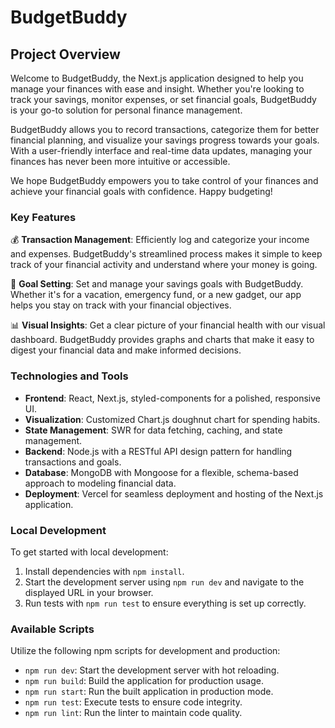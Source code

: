 # BudgetBuddy

## Project Overview

Welcome to BudgetBuddy, the Next.js application designed to help you manage your finances with ease and insight. Whether you're looking to track your savings, monitor expenses, or set financial goals, BudgetBuddy is your go-to solution for personal finance management.

BudgetBuddy allows you to record transactions, categorize them for better financial planning, and visualize your savings progress towards your goals. With a user-friendly interface and real-time data updates, managing your finances has never been more intuitive or accessible.

We hope BudgetBuddy empowers you to take control of your finances and achieve your financial goals with confidence. Happy budgeting!

### Key Features

💰 **Transaction Management**:
Efficiently log and categorize your income and expenses. BudgetBuddy's streamlined process makes it simple to keep track of your financial activity and understand where your money is going.

🎯 **Goal Setting**:
Set and manage your savings goals with BudgetBuddy. Whether it's for a vacation, emergency fund, or a new gadget, our app helps you stay on track with your financial objectives.

📊 **Visual Insights**:
Get a clear picture of your financial health with our visual dashboard. BudgetBuddy provides graphs and charts that make it easy to digest your financial data and make informed decisions.

### Technologies and Tools

- **Frontend**: React, Next.js, styled-components for a polished, responsive UI.
- **Visualization**: Customized Chart.js doughnut chart for spending habits.
- **State Management**: SWR for data fetching, caching, and state management.
- **Backend**: Node.js with a RESTful API design pattern for handling transactions and goals.
- **Database**: MongoDB with Mongoose for a flexible, schema-based approach to modeling financial data.
- **Deployment**: Vercel for seamless deployment and hosting of the Next.js application.


### Local Development

To get started with local development:

1. Install dependencies with `npm install`.
2. Start the development server using `npm run dev` and navigate to the displayed URL in your browser.
3. Run tests with `npm run test` to ensure everything is set up correctly.

### Available Scripts

Utilize the following npm scripts for development and production:

- `npm run dev`: Start the development server with hot reloading.
- `npm run build`: Build the application for production usage.
- `npm run start`: Run the built application in production mode.
- `npm run test`: Execute tests to ensure code integrity.
- `npm run lint`: Run the linter to maintain code quality.
